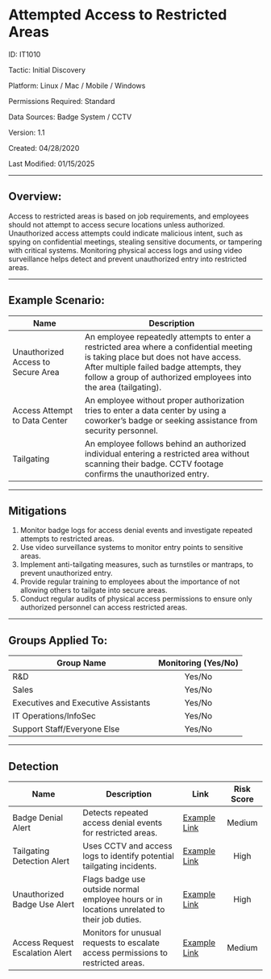 # **Attempted Access to Restricted Areas**

ID: IT1010

Tactic: Initial Discovery

Platform: Linux / Mac / Mobile / Windows

Permissions Required: Standard

Data Sources: Badge System / CCTV

Version: 1.1

Created: 04/28/2020

Last Modified: 01/15/2025

---

## **Overview:**

Access to restricted areas is based on job requirements, and employees should not attempt to access secure locations unless authorized. Unauthorized access attempts could indicate malicious intent, such as spying on confidential meetings, stealing sensitive documents, or tampering with critical systems. Monitoring physical access logs and using video surveillance helps detect and prevent unauthorized entry into restricted areas.

---

## **Example Scenario:**

| **Name**                          | **Description**                                                                                      |
|-----------------------------------|------------------------------------------------------------------------------------------------------|
| Unauthorized Access to Secure Area | An employee repeatedly attempts to enter a restricted area where a confidential meeting is taking place but does not have access. After multiple failed badge attempts, they follow a group of authorized employees into the area (tailgating). |
| Access Attempt to Data Center      | An employee without proper authorization tries to enter a data center by using a coworker’s badge or seeking assistance from security personnel. |
| Tailgating                 | An employee follows behind an authorized individual entering a restricted area without scanning their badge. CCTV footage confirms the unauthorized entry. |

---

## **Mitigations**

1. Monitor badge logs for access denial events and investigate repeated attempts to restricted areas.  
2. Use video surveillance systems to monitor entry points to sensitive areas.  
3. Implement anti-tailgating measures, such as turnstiles or mantraps, to prevent unauthorized entry.  
4. Provide regular training to employees about the importance of not allowing others to tailgate into secure areas.  
5. Conduct regular audits of physical access permissions to ensure only authorized personnel can access restricted areas.

---

## **Groups Applied To:**

| **Group Name**                | **Monitoring (Yes/No)** |
|--------------------------------|:----------------------:|
| R&D                            | Yes/No               |
| Sales                          | Yes/No               |
| Executives and Executive Assistants | Yes/No         |
| IT Operations/InfoSec          | Yes/No               |
| Support Staff/Everyone Else    | Yes/No               |

---

## **Detection**

| **Name**                | **Description**                                                                                 | **Link**          | **Risk Score** |
|-------------------------|-------------------------------------------------------------------------------------------------|-------------------|:--------------:|
| Badge Denial Alert       | Detects repeated access denial events for restricted areas.                                     | [Example Link](#) | Medium         |
| Tailgating Detection Alert | Uses CCTV and access logs to identify potential tailgating incidents.                         | [Example Link](#) | High           |
| Unauthorized Badge Use Alert | Flags badge use outside normal employee hours or in locations unrelated to their job duties. | [Example Link](#) | High           |
| Access Request Escalation Alert | Monitors for unusual requests to escalate access permissions to restricted areas.          | [Example Link](#) | Medium         |
